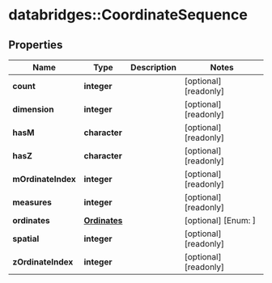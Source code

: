 # databridges::CoordinateSequence


## Properties
Name | Type | Description | Notes
------------ | ------------- | ------------- | -------------
**count** | **integer** |  | [optional] [readonly] 
**dimension** | **integer** |  | [optional] [readonly] 
**hasM** | **character** |  | [optional] [readonly] 
**hasZ** | **character** |  | [optional] [readonly] 
**mOrdinateIndex** | **integer** |  | [optional] [readonly] 
**measures** | **integer** |  | [optional] [readonly] 
**ordinates** | [**Ordinates**](Ordinates.md) |  | [optional] [Enum: ] 
**spatial** | **integer** |  | [optional] [readonly] 
**zOrdinateIndex** | **integer** |  | [optional] [readonly] 


